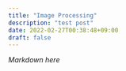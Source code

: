 ```yaml
---
title: "Image Processing"
description: "test post"
date: 2022-02-27T00:38:48+09:00
draft: false
---
```


*Markdown here*
